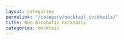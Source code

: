 ```yaml
---
layout: categories
permalink: "/category/mocktail_cocktails/"
title: Non-Alcoholic Cocktails
categories: mocktail
---
```


